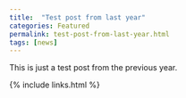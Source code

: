 ```yaml
---
title:  "Test post from last year"
categories: Featured
permalink: test-post-from-last-year.html
tags: [news]
---
```


This is just a test post from the previous year.

{% include links.html %}

